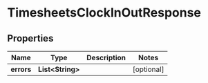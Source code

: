 

# TimesheetsClockInOutResponse


## Properties

| Name | Type | Description | Notes |
|------------ | ------------- | ------------- | -------------|
|**errors** | **List&lt;String&gt;** |  |  [optional] |



